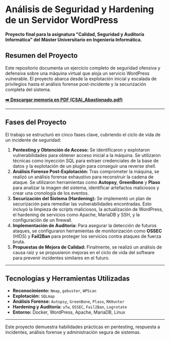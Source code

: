 # Análisis de Seguridad y Hardening de un Servidor WordPress

**Proyecto final para la asignatura "Calidad, Seguridad y Auditoría Informática" del Máster Universitario en Ingeniería Informática.**

## Resumen del Proyecto

Este repositorio documenta un ejercicio completo de seguridad ofensiva y defensiva sobre una máquina virtual que aloja un servicio WordPress vulnerable. El proyecto abarca desde la explotación inicial y escalada de privilegios hasta el análisis forense post-incidente y la securización completa del sistema.

[**➡️ Descargar memoria en PDF (CSAI_Abastionado.pdf)**](CSAI_Abastionado.pdf)

---

## Fases del Proyecto

El trabajo se estructuró en cinco fases clave, cubriendo el ciclo de vida de un incidente de seguridad:

1.  **Pentesting y Obtención de Acceso:** Se identificaron y explotaron vulnerabilidades para obtener acceso inicial a la máquina. Se utilizaron técnicas como inyección SQL para extraer credenciales de la base de datos y la explotación de un plugin para conseguir una reverse shell.
2.  **Análisis Forense Post-Explotación:** Tras comprometer la máquina, se realizó un análisis forense exhaustivo para reconstruir la cadena de ataque. Se utilizaron herramientas como **Autopsy**, **GreenBone** y **Plaso** para analizar la imagen del sistema, identificar artefactos maliciosos y crear una cronología de los eventos.
3.  **Securización del Sistema (Hardening):** Se implementó un plan de securización para remediar las vulnerabilidades encontradas. Esto incluyó la limpieza de scripts maliciosos, la actualización de WordPress, el hardening de servicios como Apache, MariaDB y SSH, y la configuración de un firewall.
4.  **Implementación de Auditoría:** Para asegurar la detección de futuros ataques, se configuraron herramientas de monitorización como **OSSEC** (HIDS) y **Fail2Ban** para proteger los servicios contra ataques de fuerza bruta.
5.  **Propuestas de Mejora de Calidad:** Finalmente, se realizó un análisis de causa raíz y se propusieron mejoras en el ciclo de vida del software para prevenir incidentes similares en el futuro.

---

## Tecnologías y Herramientas Utilizadas

* **Reconocimiento:** `Nmap`, `gobuster`, `WPScan`
* **Explotación:** `SQLmap`
* **Análisis Forense:** `Autopsy`, `GreenBone`, `Plaso`, `RKHunter`
* **Hardening y Auditoría:** `ufw`, `OSSEC`, `Fail2Ban`, `Logrotate`
* **Entorno:** Docker, WordPress, Apache, MariaDB, Linux

---

Este proyecto demuestra habilidades prácticas en pentesting, respuesta a incidentes, análisis forense y administración segura de sistemas.
